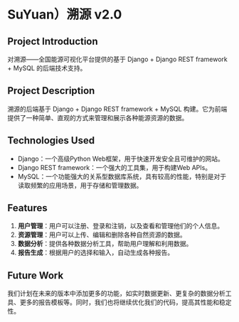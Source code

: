 # SuYuan）溯源 v2.0

##  Project Introduction

对溯源——全国能源可视化平台提供的基于 Django + Django REST framework + MySQL 的后端技术支持。

##  Project Description

溯源的后端基于 Django + Django REST framework + MySQL 构建。它为前端提供了一种简单、直观的方式来管理和展示各种能源资源的数据。

##  Technologies Used

- Django：一个高级Python Web框架，用于快速开发安全且可维护的网站。
- Django REST framework：一个强大的工具集，用于构建Web APIs。
- MySQL：一个功能强大的关系型数据库系统，具有较高的性能，特别是对于读取频繁的应用场景，用于存储和管理数据。

##  Features

1. **用户管理**：用户可以注册、登录和注销，以及查看和管理他们的个人信息。
2. **资源管理**：用户可以上传、编辑和删除各种自然资源的数据。
3. **数据分析**：提供各种数据分析工具，帮助用户理解和利用数据。
4. **报告生成**：根据用户的选择和输入，自动生成各种报告。

##  Future Work

我们计划在未来的版本中添加更多的功能，如实时数据更新、更复杂的数据分析工具、更多的报告模板等。同时，我们也将继续优化我们的代码，提高其性能和稳定性。



